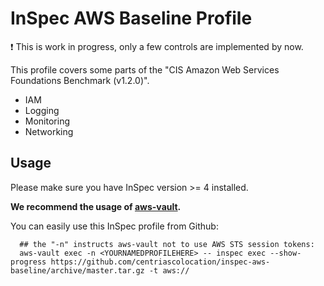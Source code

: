 # InSpec AWS Baseline Profile

:exclamation: This is work in progress, only a few controls are implemented by now.

This profile covers some parts of the "CIS Amazon Web Services Foundations Benchmark (v1.2.0)".

  * IAM
  * Logging
  * Monitoring
  * Networking

## Usage

Please make sure you have InSpec version >= 4 installed. 

**We recommend the usage of [aws-vault](https://github.com/99designs/aws-vault).**

You can easily use this InSpec profile from Github:

```
  ## the "-n" instructs aws-vault not to use AWS STS session tokens:
  aws-vault exec -n <YOURNAMEDPROFILEHERE> -- inspec exec --show-progress https://github.com/centriascolocation/inspec-aws-baseline/archive/master.tar.gz -t aws://

```
